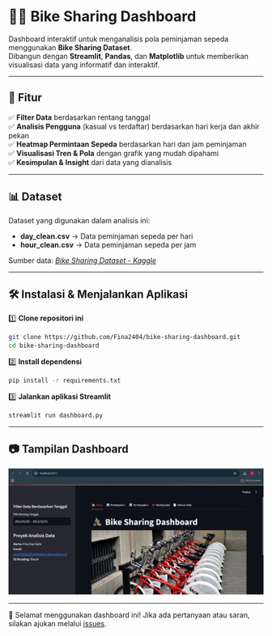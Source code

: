 # 🚴‍♂️ Bike Sharing Dashboard  

Dashboard interaktif untuk menganalisis pola peminjaman sepeda menggunakan **Bike Sharing Dataset**.  
Dibangun dengan **Streamlit**, **Pandas**, dan **Matplotlib** untuk memberikan visualisasi data yang informatif dan interaktif.

---

## 📌 Fitur  
✅ **Filter Data** berdasarkan rentang tanggal  
✅ **Analisis Pengguna** (kasual vs terdaftar) berdasarkan hari kerja dan akhir pekan  
✅ **Heatmap Permintaan Sepeda** berdasarkan hari dan jam peminjaman  
✅ **Visualisasi Tren & Pola** dengan grafik yang mudah dipahami  
✅ **Kesimpulan & Insight** dari data yang dianalisis  

---

## 📊 Dataset  
Dataset yang digunakan dalam analisis ini:  
- **day_clean.csv** → Data peminjaman sepeda per hari  
- **hour_clean.csv** → Data peminjaman sepeda per jam  

Sumber data: *[Bike Sharing Dataset - Kaggle](https://www.kaggle.com/datasets/lakshmi25npathi/bike-sharing-dataset)*  

---

## 🛠️ Instalasi & Menjalankan Aplikasi  
1️⃣ **Clone repositori ini**  
   ```bash
   git clone https://github.com/Fina2404/bike-sharing-dashboard.git
   cd bike-sharing-dashboard
   ```

2️⃣ **Install dependensi**  
   ```bash
   pip install -r requirements.txt
   ```

3️⃣ **Jalankan aplikasi Streamlit**  
   ```bash
   streamlit run dashboard.py
   ```

---

## 📷 Tampilan Dashboard  
![Dashboard Preview](dashboard.png)  

---

🚀 Selamat menggunakan dashboard ini! Jika ada pertanyaan atau saran, silakan ajukan melalui [issues](https://github.com/Fina2404/bike-sharing-dashboard/issues).

